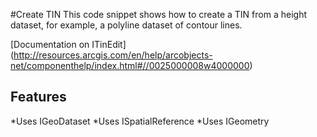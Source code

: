 #Create TIN
This code snippet shows how to create a TIN from a height dataset, for example, a polyline dataset of contour lines.



[Documentation on ITinEdit]
(http://resources.arcgis.com/en/help/arcobjects-net/componenthelp/index.html#//0025000008w4000000)

## Features

*Uses IGeoDataset 
*Uses ISpatialReference 
*Uses IGeometry 





